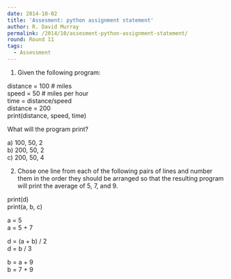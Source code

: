 ```yaml
---
date: 2014-10-02
title: 'Assesment: python assignment statement'
author: R. David Murray
permalink: /2014/10/assesment-python-assignment-statement/
round: Round 11
tags:
  - Assessment
---
```

1) Given the following program:

distance = 100 # miles  
speed = 50 # miles per hour  
time = distance/speed  
distance = 200  
print(distance, speed, time)

What will the program print?

a) 100, 50, 2  
b) 200, 50, 2  
c) 200, 50, 4

2) Chose one line from each of the following pairs of lines and number them in the order they should be arranged so that the resulting program will print the average of 5, 7, and 9.

print(d)  
print(a, b, c)

a = 5  
a = 5 + 7

d = (a + b) / 2  
d = b / 3

b = a + 9  
b = 7 + 9
